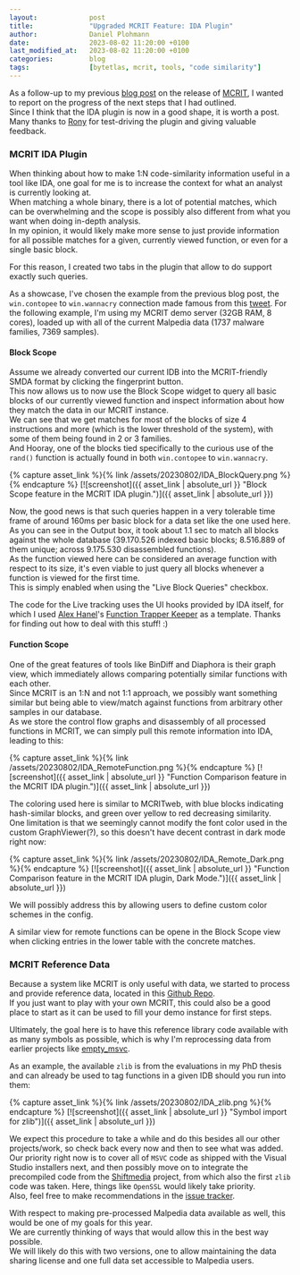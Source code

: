 ```yaml
---
layout:             post
title:              "Upgraded MCRIT Feature: IDA Plugin"
author:             Daniel Plohmann
date:               2023-08-02 11:20:00 +0100
last_modified_at:   2023-08-02 11:20:00 +0100
categories:         blog
tags:               [bytetlas, mcrit, tools, "code similarity"]
---
```


As a follow-up to my previous [blog post][mcrit blog] on the release of [MCRIT][link_mcrit_github], I wanted to report on the progress of the next steps that I had outlined.  
Since I think that the IDA plugin is now in a good shape, it is worth a post.  
Many thanks to [Rony][twitter rony] for test-driving the plugin and giving valuable feedback.

### MCRIT IDA Plugin

When thinking about how to make 1:N code-similarity information useful in a tool like IDA, one goal for me is to increase the context for what an analyst is currently looking at.  
When matching a whole binary, there is a lot of potential matches, which can be overwhelming and the scope is possibly also different from what you want when doing in-depth analysis.  
In my opinion, it would likely make more sense to just provide information for all possible matches for a given, currently viewed function, or even for a single basic block.

For this reason, I created two tabs in the plugin that allow to do support exactly such queries.

As a showcase, I've chosen the example from the previous blog post, the `win.contopee` to `win.wannacry` connection made famous from this [tweet][link_mehta_twitter].
For the following example, I'm using my MCRIT demo server (32GB RAM, 8 cores), loaded up with all of the current Malpedia data (1737 malware families, 7369 samples).  

#### Block Scope

Assume we already converted our current IDB into the MCRIT-friendly SMDA format by clicking the fingerprint button.  
This now allows us to now use the Block Scope widget to query all basic blocks of our currently viewed function and inspect information about how they match the data in our MCRIT instance.  
We can see that we get matches for most of the blocks of size 4 instructions and more (which is the lower threshold of the system), with some of them being found in 2 or 3 families.  
And Hooray, one of the blocks tied specifically to the curious use of the `rand()` function is actually found in both `win.contopee` to `win.wannacry`.

{% capture asset_link %}{% link /assets/20230802/IDA_BlockQuery.png %}{% endcapture %}
[![screenshot]({{ asset_link | absolute_url }} "Block Scope feature in the MCRIT IDA plugin.")]({{ asset_link | absolute_url }})

Now, the good news is that such queries happen in a very tolerable time frame of around 160ms per basic block for a data set like the one used here.  
As you can see in the Output box, it took about 1.1 sec to match all blocks against the whole database (39.170.526 indexed basic blocks; 8.516.889 of them unique; across 9.175.530 disassembled functions).  
As the function viewed here can be considered an average function with respect to its size, it's even viable to just query all blocks whenever a function is viewed for the first time.  
This is simply enabled when using the "Live Block Queries" checkbox.  

The code for the Live tracking uses the UI hooks provided by IDA itself, for which I used [Alex Hanel][twitter nullandnull]'s [Function Trapper Keeper][trapperkeeper] as a template. 
Thanks for finding out how to deal with this stuff! :)


#### Function Scope

One of the great features of tools like BinDiff and Diaphora is their graph view, which immediately allows comparing potentially similar functions with each other.  
Since MCRIT is an 1:N and not 1:1 approach, we possibly want something similar but being able to view/match against functions from arbitrary other samples in our database.  
As we store the control flow graphs and disassembly of all processed functions in MCRIT, we can simply pull this remote information into IDA, leading to this:

{% capture asset_link %}{% link /assets/20230802/IDA_RemoteFunction.png %}{% endcapture %}
[![screenshot]({{ asset_link | absolute_url }} "Function Comparison feature in the MCRIT IDA plugin.")]({{ asset_link | absolute_url }})

The coloring used here is similar to MCRITweb, with blue blocks indicating hash-similar blocks, and green over yellow to red decreasing similarity.  
One limitation is that we seemingly cannot modify the font color used in the custom GraphViewer(?), so this doesn't have decent contrast in dark mode right now:

{% capture asset_link %}{% link /assets/20230802/IDA_Remote_Dark.png %}{% endcapture %}
[![screenshot]({{ asset_link | absolute_url }} "Function Comparison feature in the MCRIT IDA plugin, Dark Mode.")]({{ asset_link | absolute_url }})

We will possibly address this by allowing users to define custom color schemes in the config.

A similar view for remote functions can be opene in the Block Scope view when clicking entries in the lower table with the concrete matches.


### MCRIT Reference Data

Because a system like MCRIT is only useful with data, we started to process and provide reference data, located in this [Github Repo][repo mcrit-data].  
If you just want to play with your own MCRIT, this could also be a good place to start as it can be used to fill your demo instance for first steps.

Ultimately, the goal here is to have this reference library code available with as many symbols as possible, which is why I'm reprocessing data from earlier projects like [empty_msvc][empty_msvc].

As an example, the available `zlib` is from the evaluations in my PhD thesis and can already be used to tag functions in a given IDB should you run into them:

{% capture asset_link %}{% link /assets/20230802/IDA_zlib.png %}{% endcapture %}
[![screenshot]({{ asset_link | absolute_url }} "Symbol import for zlib")]({{ asset_link | absolute_url }})

We expect this procedure to take a while and do this besides all our other projects/work, so check back every now and then to see what was added.  
Our priority right now is to cover all of `MSVC` code as shipped with the Visual Studio installers next, and then possibly move on to integrate the precompiled code from the [Shiftmedia][shiftmedia] project, from which also the first `zlib` code was taken.
Here, things like `OpenSSL` would likely take priority.  
Also, feel free to make recommendations in the [issue tracker][data issues].

With respect to making pre-processed Malpedia data available as well, this would be one of my goals for this year.  
We are currently thinking of ways that would allow this in the best way possible.  
We will likely do this with two versions, one to allow maintaining the data sharing license and one full data set accessible to Malpedia users.


[repo mcrit-data]: https://github.com/danielplohmann/mcrit-data
[mcrit blog]: https://danielplohmann.github.io/blog/2023/06/05/mcrit.html
[empty_msvc]: https://github.com/danielplohmann/empty_msvc
[link_mehta_twitter]: https://twitter.com/neelmehta/status/864164081116225536
[shiftmedia]: https://github.com/ShiftMediaProject
[data issues]: https://github.com/danielplohmann/mcrit-data/issues
[twitter rony]: https://twitter.com/r0ny_123
[twitter nullandnull]: https://twitter.com/nullandnull
[link_mcrit_github]: https://github.com/danielplohmann/mcrit
[trapperkeeper]: http://hooked-on-mnemonics.blogspot.com/2023/03/function-trapper-keeper-ida-plugin.html